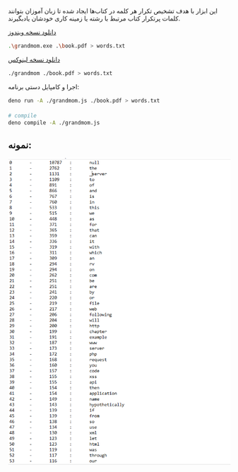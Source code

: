 این ابزار با هدف تشخیص تکرار هر کلمه در کتاب‌ها ایجاد شده تا زبان آموزان بتوانند کلمات پرتکرار کتاب مرتبط با رشته یا زمینه کاری خودشان یادبگیرند.


[دانلود نسخه ویندوز](https://github.com/Galaxy-sc/grandmom/releases/download/v0.1.1/grandmom.exe)

```sh
.\grandmom.exe .\book.pdf > words.txt
```

[دانلود نسخه لینوکس](https://github.com/Galaxy-sc/grandmom/releases/download/v0.1.1/grandmom)

```sh
./grandmom ./book.pdf > words.txt
```

اجرا و کامپایل دستی برنامه:
```sh
deno run -A ./grandmom.js ./book.pdf > words.txt

# compile
deno compile -A ./grandmom.js
```

## نمونه:

![](https://github.com/Galaxy-sc/grandmom/blob/main/demo.PNG)
